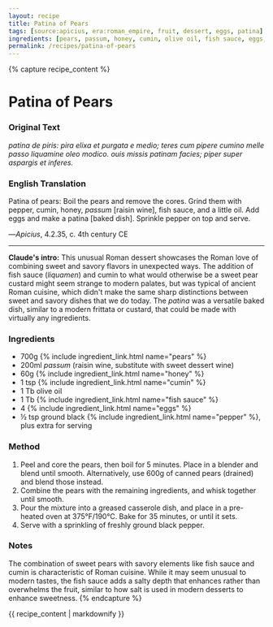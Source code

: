 ```yaml
---
layout: recipe
title: Patina of Pears
tags: [source:apicius, era:roman_empire, fruit, dessert, eggs, patina]
ingredients: [pears, passum, honey, cumin, olive oil, fish sauce, eggs, pepper]
permalink: /recipes/patina-of-pears
---
```


{% capture recipe_content %}
# Patina of Pears

### Original Text
*patina de piris: pira elixa et purgata e medio; teres cum pipere cumino melle passo liquamine oleo modico. ouis missis patinam facies; piper super aspargis et inferes.*

### English Translation
Patina of pears: Boil the pears and remove the cores. Grind them with pepper, cumin, honey, *passum* [raisin wine], fish sauce, and a little oil. Add eggs and make a patina [baked dish]. Sprinkle pepper on top and serve.

—*Apicius*, 4.2.35, c. 4th century CE

___

**Claude's intro:** This unusual Roman dessert showcases the Roman love of combining sweet and savory flavors in unexpected ways. The addition of fish sauce (*liquamen*) and cumin to what would otherwise be a sweet pear custard might seem strange to modern palates, but was typical of ancient Roman cuisine, which didn't make the same sharp distinctions between sweet and savory dishes that we do today. The *patina* was a versatile baked dish, similar to a modern frittata or custard, that could be made with virtually any ingredients.

### Ingredients
- 700g {% include ingredient_link.html name="pears" %}
- 200ml *passum* (raisin wine, substitute with sweet dessert wine)
- 60g {% include ingredient_link.html name="honey" %}
- 1 tsp {% include ingredient_link.html name="cumin" %}
- 1 Tb olive oil
- 1 Tb {% include ingredient_link.html name="fish sauce" %}
- 4 {% include ingredient_link.html name="eggs" %}
- ½ tsp ground black {% include ingredient_link.html name="pepper" %}, plus extra for serving

### Method
1. Peel and core the pears, then boil for 5 minutes. Place in a blender and blend until smooth. Alternatively, use 600g of canned pears (drained) and blend those instead.
2. Combine the pears with the remaining ingredients, and whisk together until smooth.
3. Pour the mixture into a greased casserole dish, and place in a pre-heated oven at 375°F/190°C. Bake for 35 minutes, or until it sets.
4. Serve with a sprinkling of freshly ground black pepper.

### Notes
The combination of sweet pears with savory elements like fish sauce and cumin is characteristic of Roman cuisine. While it may seem unusual to modern tastes, the fish sauce adds a salty depth that enhances rather than overwhelms the fruit, similar to how salt is used in modern desserts to enhance sweetness.
{% endcapture %}

{{ recipe_content | markdownify }}